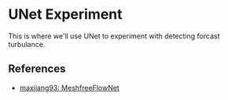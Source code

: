 # UNet Experiment

This is where we'll use UNet to experiment with detecting forcast turbulance.

## References

- [maxjiang93: MeshfreeFlowNet](https://github.com/maxjiang93/space_time_pde)